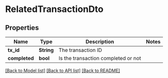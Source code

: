# RelatedTransactionDto

## Properties

Name | Type | Description | Notes
------------ | ------------- | ------------- | -------------
**tx_id** | **String** | The transaction ID | 
**completed** | **bool** | Is the transaction completed or not | 

[[Back to Model list]](../README.md#documentation-for-models) [[Back to API list]](../README.md#documentation-for-api-endpoints) [[Back to README]](../README.md)


